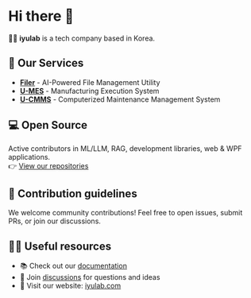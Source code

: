 # Hi there 👋
🙋‍♀️ **iyulab** is a tech company based in Korea.

## 🚀 Our Services
- **[Filer](https://www.filer-ai.com)** - AI-Powered File Management Utility
- **[U-MES](https://iyulab.com/umes.html)** - Manufacturing Execution System
- **[U-CMMS](https://iyulab.com/ucmms.html)** - Computerized Maintenance Management System

## 💻 Open Source
Active contributors in ML/LLM, RAG, development libraries, web & WPF applications.  
👉 [View our repositories](https://github.com/orgs/iyulab/repositories)

## 🌈 Contribution guidelines
We welcome community contributions! Feel free to open issues, submit PRs, or join our discussions.

## 👩‍💻 Useful resources
- 📚 Check out our [documentation](../../../wiki)
- 💬 Join [discussions](../../../discussions) for questions and ideas
- 🔗 Visit our website: [iyulab.com](https://iyulab.com)
